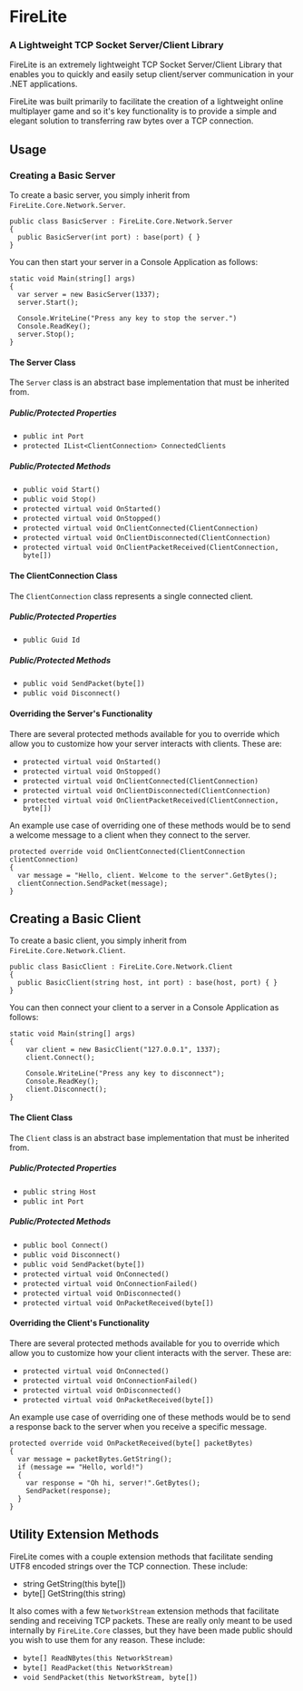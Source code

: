 # FireLite
### A Lightweight TCP Socket Server/Client Library
FireLite is an extremely lightweight TCP Socket Server/Client Library that enables you to quickly and easily setup client/server communication in your .NET applications.

FireLite was built primarily to facilitate the creation of a lightweight online multiplayer game and so it's key functionality is to provide a simple and elegant solution to transferring raw bytes over a TCP connection.

## Usage
### Creating a Basic Server
To create a basic server, you simply inherit from `FireLite.Core.Network.Server`.

```
public class BasicServer : FireLite.Core.Network.Server
{
  public BasicServer(int port) : base(port) { }
}
```

You can then start your server in a Console Application as follows:

```
static void Main(string[] args)
{
  var server = new BasicServer(1337);
  server.Start();

  Console.WriteLine("Press any key to stop the server.")
  Console.ReadKey();
  server.Stop();
}
```

#### The Server Class
The `Server` class is an abstract base implementation that must be inherited from.

##### Public/Protected Properties

* `public int Port`
* `protected IList<ClientConnection> ConnectedClients`

##### Public/Protected Methods

* `public void Start()`
* `public void Stop()`
* `protected virtual void OnStarted()`
* `protected virtual void OnStopped()`
* `protected virtual void OnClientConnected(ClientConnection)`
* `protected virtual void OnClientDisconnected(ClientConnection)`
* `protected virtual void OnClientPacketReceived(ClientConnection, byte[])`

#### The ClientConnection Class
The `ClientConnection` class represents a single connected client.

##### Public/Protected Properties
* `public Guid Id`

##### Public/Protected Methods

* `public void SendPacket(byte[])`
* `public void Disconnect()`

#### Overriding the Server's Functionality
There are several protected methods available for you to override which allow you to customize how your server interacts with clients. These are:

* `protected virtual void OnStarted()`
* `protected virtual void OnStopped()`
* `protected virtual void OnClientConnected(ClientConnection)`
* `protected virtual void OnClientDisconnected(ClientConnection)`
* `protected virtual void OnClientPacketReceived(ClientConnection, byte[])`

An example use case of overriding one of these methods would be to send a welcome message to a client when they connect to the server.

```
protected override void OnClientConnected(ClientConnection clientConnection)
{
  var message = "Hello, client. Welcome to the server".GetBytes();
  clientConnection.SendPacket(message);
}
```

## Creating a Basic Client
To create a basic client, you simply inherit from `FireLite.Core.Network.Client`.

```
public class BasicClient : FireLite.Core.Network.Client
{
  public BasicClient(string host, int port) : base(host, port) { }
}
```

You can then connect your client to a server in a Console Application as follows:

```
static void Main(string[] args)
{
    var client = new BasicClient("127.0.0.1", 1337);
    client.Connect();

    Console.WriteLine("Press any key to disconnect");
    Console.ReadKey();
    client.Disconnect();
}
```

#### The Client Class
The `Client` class is an abstract base implementation that must be inherited from.

##### Public/Protected Properties
* `public string Host`
* `public int Port`

##### Public/Protected Methods
* `public bool Connect()`
* `public void Disconnect()`
* `public void SendPacket(byte[])`
* `protected virtual void OnConnected()`
* `protected virtual void OnConnectionFailed()`
* `protected virtual void OnDisconnected()`
* `protected virtual void OnPacketReceived(byte[])`

#### Overriding the Client's Functionality
There are several protected methods available for you to override which allow you to customize how your client interacts with the server. These are:

* `protected virtual void OnConnected()`
* `protected virtual void OnConnectionFailed()`
* `protected virtual void OnDisconnected()`
* `protected virtual void OnPacketReceived(byte[])`

An example use case of overriding one of these methods would be to send a response back to the server when you receive a specific message.

```
protected override void OnPacketReceived(byte[] packetBytes)
{
  var message = packetBytes.GetString();
  if (message == "Hello, world!")
  {
    var response = "Oh hi, server!".GetBytes();
    SendPacket(response);
  }
}
```

## Utility Extension Methods
FireLite comes with a couple extension methods that facilitate sending UTF8 encoded strings over the TCP connection. These include:

* string GetString(this byte[])
* byte[] GetString(this string)

It also comes with a few `NetworkStream` extension methods that facilitate sending and receiving TCP packets. These are really only meant to be used internally by `FireLite.Core` classes, but they have been made public should you wish to use them for any reason. These include:

* `byte[] ReadNBytes(this NetworkStream)`
* `byte[] ReadPacket(this NetworkStream)`
* `void SendPacket(this NetworkStream, byte[])`
